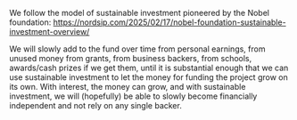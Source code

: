 We follow the model of sustainable investment pioneered by the Nobel foundation: https://nordsip.com/2025/02/17/nobel-foundation-sustainable-investment-overview/

We will slowly add to the fund over time from personal earnings, from unused money from grants, from business backers, from schools, awards/cash prizes if we get them, until it is substantial enough that we can use sustainable investment to let the money for funding the project grow on its own. With interest, the money can grow, and with sustainable investment, we will (hopefully) be able to slowly become financially independent and not rely on any single backer.
